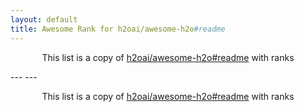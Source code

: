 ```yaml
---
layout: default
title: Awesome Rank for h2oai/awesome-h2o#readme
---
```


<p align="center">
	This list is a copy of <a href="https://github.com/h2oai/awesome-h2o#readme">h2oai/awesome-h2o#readme</a> with ranks
</p>
---
---
<p align="center">
	This list is a copy of <a href="https://github.com/h2oai/awesome-h2o#readme">h2oai/awesome-h2o#readme</a> with ranks
</p>
